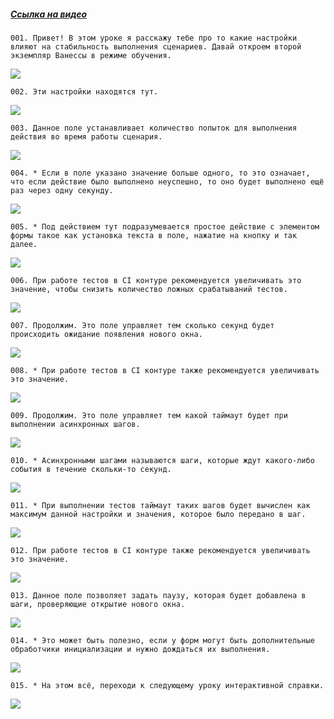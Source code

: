 ﻿##### [Ссылка на видео](https://youtu.be/mHug051xXnc)

	001. Привет! В этом уроке я расскажу тебе про то какие настройки влияют на стабильность выполнения сценариев. Давай откроем второй экземпляр Ванессы в режиме обучения.

![](https://vanessa-files.do.bit-erp.ru/Doc/1.2.040.1/MD/Глава02/images/000_ЗакладкаСервисВыполнениеСценариевСтабилизацияВыполненияТестов.png)

	002. Эти настройки находятся тут.

![](https://vanessa-files.do.bit-erp.ru/Doc/1.2.040.1/MD/Глава02/images/009_ЗакладкаСервисВыполнениеСценариевСтабилизацияВыполненияТестов.png)

	003. Данное поле устанавливает количество попыток для выполнения действия во время работы сценария.

![](https://vanessa-files.do.bit-erp.ru/Doc/1.2.040.1/MD/Глава02/images/014_ЗакладкаСервисВыполнениеСценариевСтабилизацияВыполненияТестов.png)

	004. * Если в поле указано значение больше одного, то это означает, что если действие было выполнено неуспешно, то оно будет выполнено ещё раз через одну секунду.

![](https://vanessa-files.do.bit-erp.ru/Doc/1.2.040.1/MD/Глава02/images/017_ЗакладкаСервисВыполнениеСценариевСтабилизацияВыполненияТестов.png)

	005. * Под действием тут подразумевается простое действие с элементом формы такое как установка текста в поле, нажатие на кнопку и так далее.

![](https://vanessa-files.do.bit-erp.ru/Doc/1.2.040.1/MD/Глава02/images/018_ЗакладкаСервисВыполнениеСценариевСтабилизацияВыполненияТестов.png)

	006. При работе тестов в CI контуре рекомендуется увеличивать это значение, чтобы снизить количество ложных срабатываний тестов.

![](https://vanessa-files.do.bit-erp.ru/Doc/1.2.040.1/MD/Глава02/images/021_ЗакладкаСервисВыполнениеСценариевСтабилизацияВыполненияТестов.png)

	007. Продолжим. Это поле управляет тем сколько секунд будет происходить ожидание появления нового окна.

![](https://vanessa-files.do.bit-erp.ru/Doc/1.2.040.1/MD/Глава02/images/026_ЗакладкаСервисВыполнениеСценариевСтабилизацияВыполненияТестов.png)

	008. * При работе тестов в CI контуре также рекомендуется увеличивать это значение.

![](https://vanessa-files.do.bit-erp.ru/Doc/1.2.040.1/MD/Глава02/images/029_ЗакладкаСервисВыполнениеСценариевСтабилизацияВыполненияТестов.png)

	009. Продолжим. Это поле управляет тем какой таймаут будет при выполнении асинхронных шагов.

![](https://vanessa-files.do.bit-erp.ru/Doc/1.2.040.1/MD/Глава02/images/032_ЗакладкаСервисВыполнениеСценариевСтабилизацияВыполненияТестов.png)

	010. * Асинхронными шагами называются шаги, которые ждут какого-либо события в течение скольки-то секунд.

![](https://vanessa-files.do.bit-erp.ru/Doc/1.2.040.1/MD/Глава02/images/035_ЗакладкаСервисВыполнениеСценариевСтабилизацияВыполненияТестов.png)

	011. * При выполнении тестов таймаут таких шагов будет вычислен как максимум данной настройки и значения, которое было передано в шаг.

![](https://vanessa-files.do.bit-erp.ru/Doc/1.2.040.1/MD/Глава02/images/036_ЗакладкаСервисВыполнениеСценариевСтабилизацияВыполненияТестов.png)

	012. При работе тестов в CI контуре также рекомендуется увеличивать это значение.

![](https://vanessa-files.do.bit-erp.ru/Doc/1.2.040.1/MD/Глава02/images/039_ЗакладкаСервисВыполнениеСценариевСтабилизацияВыполненияТестов.png)

	013. Данное поле позволяет задать паузу, которая будет добавлена в шаги, проверяющие открытие нового окна.

![](https://vanessa-files.do.bit-erp.ru/Doc/1.2.040.1/MD/Глава02/images/044_ЗакладкаСервисВыполнениеСценариевСтабилизацияВыполненияТестов.png)

	014. * Это может быть полезно, если у форм могут быть дополнительные обработчики инициализации и нужно дождаться их выполнения.

![](https://vanessa-files.do.bit-erp.ru/Doc/1.2.040.1/MD/Глава02/images/047_ЗакладкаСервисВыполнениеСценариевСтабилизацияВыполненияТестов.png)

	015. * На этом всё, переходи к следующему уроку интерактивной справки.

![](https://vanessa-files.do.bit-erp.ru/Doc/1.2.040.1/MD/Глава02/images/048_ЗакладкаСервисВыполнениеСценариевСтабилизацияВыполненияТестов.png)
